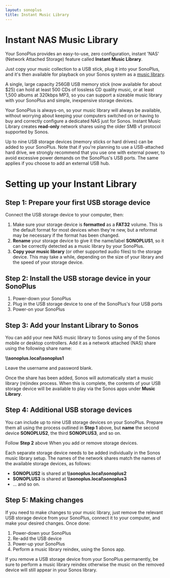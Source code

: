```yaml
---
layout: sonoplus
title: Instant Music Library
---
```


# Instant NAS Music Library

Your SonoPlus provides an easy-to-use, zero configuration, instant 'NAS' (Network Attached Storage) feature called **Instant Music Library**.

Just copy your music collection to a USB stick, plug it into your SonoPlus, and it's then available for playback on your Sonos system as a [music library](https://support.sonos.com/s/article/257).

A single, large capacity 256GB USB memory stick (now available for about $25) can hold at least 500 CDs of lossless CD quality music, or at least 1,500 albums at 320kbps MP3, so you can support a sizeable music library with your SonoPlus and simple, inexpensive storage devices.

Your SonoPlus is always-on, so your music library will always be available, without worrying about keeping your computers switched on or having to buy and correctly configure a dedicated NAS just for Sonos. Instant Music Library creates **read-only** network shares using the older SMB v1 protocol supported by Sonos.

Up to nine USB storage devices (memory sticks or hard drives) can be added to your SonoPlus. Note that if you're planning to use a USB-attached hard drive, we strongly recommend that you use one with external power, to avoid excessive power demands on the SonoPlus's USB ports. The same applies if you choose to add an external USB hub.

# Setting up your Instant Library

## Step 1: Prepare your first USB storage device

Connect the USB storage device to your computer, then:

1. Make sure your storage device is **formatted** as a **FAT32** volume. This is the default format for most devices when they're new, but a reformat may be necessary if the format has been changed.
1. **Rename** your storage device to give it the name/label **SONOPLUS1**, so it can be correctly detected as a music library by your SonoPlus.
1. **Copy your music library** (or other supported audio files) to the storage device. This may take a while, depending on the size of your library and the speed of your storage device.

## Step 2: Install the USB storage device in your SonoPlus

1. Power-down your SonoPlus
1. Plug in the USB storage device to one of the SonoPlus's four USB ports
1. Power-on your SonoPlus

## Step 3: Add your Instant Library to Sonos

You can add your new NAS music library to Sonos using any of the Sonos mobile or desktop controllers. Add it as a network attached (NAS) share using the following share name:

**\\\sonoplus.local\sonoplus1**

Leave the username and password blank.

Once the share has been added, Sonos will automatically start a music library (re)index process. When this is complete, the contents of your USB storage device will be available to play via the Sonos apps under **Music Library**.

## Step 4: Additional USB storage devices

You can include up to nine USB storage devices on your SonoPlus. Prepare them all using the process outlined in **Step 1** above, but **name** the second device **SONOPLUS2**, the third **SONOPLUS3**, and so on.

Follow **Step 2** above When you add or remove storage devices.

Each separate storage device needs to be added individually in the Sonos music library setup. The names of the network shares match the names of the available storage devices, as follows:

- **SONOPLUS2** is shared at **\\\sonoplus.local\sonoplus2**
- **SONOPLUS3** is shared at **\\\sonoplus.local\sonoplus3**
- ... and so on.

## Step 5: Making changes

If you need to make changes to your music library, just remove the relevant USB storage device from your SonoPlus, connect it to your computer, and make your desired changes. Once done:

1. Power-down your SonoPlus
1. Re-add the USB device
1. Power-up your SonoPlus
1. Perform a music library reindex, using the Sonos app.

If you remove a USB storage device from your SonoPlus permanently, be sure to perform a music library reindex otherwise the music on the removed device will still appear in your Sonos library.